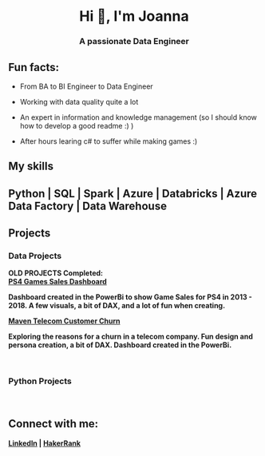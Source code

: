 <!--- <center><a href="" target="_blank" rel="noreferrer"> <img src="https://payload.cargocollective.com/1/24/789577/14066342/about4.gif" alt="gif"/> </a></center> -->

<h1 align="center">Hi 👋, I'm Joanna</h1>
<h3 align="center">A passionate  Data Engineer</h3>
<h2>Fun facts:</h2>
<ul>
  <li><p>From BA to BI Engineer to Data Engineer</p></li>
  <li><p>Working with data quality quite a lot</p></li>
  <li><p>An expert in information and knowledge management (so I should know how to develop a good readme :) )</p></li>
  <li><p>After hours learing c# to suffer while making games :)</p></li></ul>
<h2>My skills<h2>
Python | SQL | Spark | Azure | Databricks | Azure Data Factory | Data Warehouse
  
<h2>Projects</h2>
<h3>Data Projects</h3>





<b>OLD PROJECTS <b>
<b>Completed:</b>
<br>
<a href="https://github.com/JMWlodarczyk/PS4-Games-Sales-Dashboard">PS4 Games Sales Dashboard</a>

<p>Dashboard created in the PowerBi to show Game Sales for PS4 in 2013 - 2018. A few visuals, a bit of DAX, and a lot of fun when creating. </p>
<a href="https://github.com/JMWlodarczyk/Telecom-Customer-Churn">Maven Telecom Customer Churn</a>

<p>Exploring the reasons for a churn in a telecom company. Fun design and persona creation, a bit of DAX. Dashboard created in the PowerBi.</p>
<br>
<h3>Python Projects</h3>

<br>
<h2 align="left">Connect with me:</h2>
<p align="left"><a href="https://www.linkedin.com/in/joannawlodarczyk/">LinkedIn</a> | 
<a href="https://www.hackerrank.com/joawlo">HakerRank</a>
</p>
